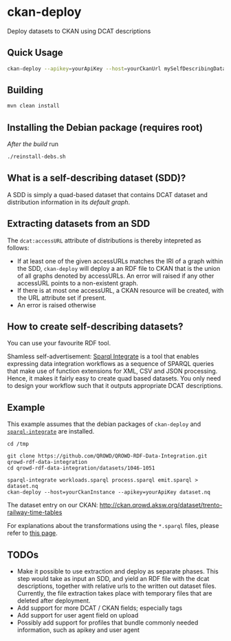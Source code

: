 # ckan-deploy
Deploy datasets to CKAN using DCAT descriptions

## Quick Usage
```bash
ckan-deploy --apikey=yourApiKey --host=yourCkanUrl mySelfDescribingDataset.nq
```

## Building
```bash
mvn clean install
```

## Installing the Debian package (requires root)

*After the build* run

```bash
./reinstall-debs.sh
```


## What is a self-describing dataset (SDD)?
A SDD is simply a quad-based dataset that contains DCAT dataset and distribution information in its _default graph_.

## Extracting datasets from an SDD
The `dcat:accessURL` attribute of distributions is thereby intepreted as follows:
* If at least one of the given accessURLs matches the IRI of a graph within the SDD, `ckan-deploy` will deploy a an RDF file to CKAN that is the union of all graphs denoted by accessURLs. An error will raised if any other accessURL points to a non-existent graph.
* If there is at most one accessURL, a CKAN resource will be created, with the URL attribute set if present.
* An error is raised otherwise

## How to create self-describing datasets?
You can use your favourite RDF tool.

Shamless self-advertisement: [Sparql Integrate](https://github.com/SmartDataAnalytics/SparqlIntegrate) is a tool that enables expressing data integration workflows as a sequence of SPARQL queries that make use of function extensions for XML, CSV and JSON processing. Hence, it makes it fairly easy to  create quad based datasets. You only need to design your workflow such that it outputs appropriate DCAT descriptions.


## Example
This example assumes that the debian packages of `ckan-deploy` and [`sparql-integrate`](https://github.com/SmartDataAnalytics/SparqlIntegrate) are installed.


```
cd /tmp

git clone https://github.com/QROWD/QROWD-RDF-Data-Integration.git qrowd-rdf-data-integration
cd qrowd-rdf-data-integration/datasets/1046-1051

sparql-integrate workloads.sparql process.sparql emit.sparql > dataset.nq
ckan-deploy --host=yourCkanInstance --apikey=yourApiKey dataset.nq
```

The dataset entry on our CKAN: http://ckan.qrowd.aksw.org/dataset/trento-railway-time-tables

For explanations about the transformations using the `*.sparql` files, please refer to [this page](https://github.com/QROWD/QROWD-RDF-Data-Integration/tree/master/datasets/1046-1051).

## TODOs

* Make it possible to use extraction and deploy as separate phases. This step would take as input an SDD, and yield an RDF file with the dcat descriptions, together with relative urls to the written out dataset files. Currently, the file extraction takes place with temporary files that are deleted after deployment.
* Add support for more DCAT / CKAN fields; especially tags
* Add support for user agent field on upload
* Possibly add support for profiles that bundle commonly needed information, such as apikey and user agent


